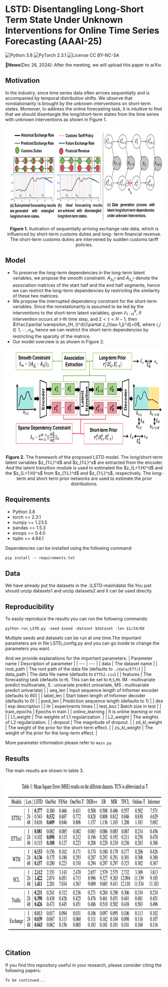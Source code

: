 # LSTD: Disentangling Long-Short Term State Under Unknown Interventions for Online Time Series Forecasting (AAAI-25)
![Python 3.8](https://img.shields.io/badge/python-3.8-green.svg?style=plastic)
![PyTorch 2.3.1](https://img.shields.io/badge/PyTorch%20-%23EE4C2C.svg?style=plastic)
![License CC BY-NC-SA](https://img.shields.io/badge/license-CC_BY--NC--SA--green.svg?style=plastic)

:triangular_flag_on_post:**News**(Dec 26, 2024): After the meeting, we will upload this paper to arXiv.

## Motivation
In the industry, since time series data often arrives sequentially and is accompanied by temporal distribution shifts. We observe that nonstationarity is brought by the unknown interventions on short-term states. Moreover, to address the online forecasting task, it is intuitive to find that we should disentangle the long/short-term states from the time series with unknown interventions as shown in Figure 1.
<p align="center">
<img src=".\LSTD-main\Image\intervention.png" height = "300" alt="" align=center />
<br><br>
<b>Figure 1.</b> llustration of sequentially arriving exchange rate data, which is influenced by short-term customs duties and long-
term financial revenue. The short-term customs duties are intervened by sudden customs tariff policies.
</p>

## Model
- To preserve the long-term dependencies in the long-term latent variables, we propose the smooth constraint. $A_{z_h^s}$ and $A_{z_e^s}$ denote the association matrices of the start half and the end half segments, hence we can restrict the long-term dependencies by restricting the similarity of these two matrices.
- We propose the interrupted dependency constraint for the short-term variables. Since the nonstationarity is assumed to be led by the interventions to the short-term latent variables, given $z_{1:H}^d$, if intervention occurs at $\tau$-th time step, and $2<\tau<H-1$, then $\frac{\partial \varepsilon_{H, i}^d}{\partial z_{\tau-1,j}^d}=0$, where $i,j \in { 1,\cdots,n_d}$, hence we can restrict the short-term dependencies by restricting the sparsity of the matrice.
- Our model overview is as shown in Figure 2.
<p align="center">
<img src=".\LSTD-main\Image\model.png" height = "320" alt="" align=center />
<br><br>
<b>Figure 2.</b> The framework of the proposed LSTD model. The long/short-term latent variables $z_{1:L}^d$ and $z_{1:L}^s$ are extracted from the encoder. And the latent transition module is used to estimated the $z_{L+1:H}^d$ and the $z_{L+1:H}^s$ from $z_{1:L}^d$ and $z_{1:L}^s$, respectively. The long-term and short-term prior networks are used to estimate the prior distributions.

## Requirements

- Python 3.8
- torch == 2.3.1
- numpy == 1.23.5
- pandas == 1.5.3
- einops == 0.4.0
- tqdm == 4.64.1

Dependencies can be installed using the following command:
```bash
pip install -r requirements.txt
```

## Data

We have already put the datasets in the .\LSTD-main\data\ file.You just should unzip datasets1 and unzip datasets2 and it can be used directly. 
## Reproducibility

To easily reproduce the results you can run the following commands:
```
python run_LSTD.py -seed $seed -dataset $dataset -len $1/24/60
```
Multiple seeds and datasets can be run at one time.The important parameters are in file LSTD_config.py and you can go inside to change the parameters you want.

And we provide explanations for the important parameters:
| Parameter name | Description of parameter |
| --- | --- |
| data           | The dataset name                                             |
| root_path      | The root path of the data file (defaults to `./data/ETT/`)    |
| data_path      | The data file name (defaults to `ETTh2.csv`)                  |
| features       | The forecasting task (defaults to `M`). This can be set to `M`,`S`,`MS` (M : multivariate predict multivariate, S : univariate predict univariate, MS : multivariate predict univariate) |
| seq_len | Input sequence length of Informer encoder (defaults to 60) |
| label_len | Start token length of Informer decoder (defaults to 0) |
| pred_len | Prediction sequence length (defaults to 1) |
| des | exp description |
| itr | experiments times |
| test_bsz | Batch size in test |
| train_epochs | Epochs in train |
| online_learning | It is online learning or not |
| L1_weight | The weights of L1 regularization. |
| L2_weight | The weights of L2 regularization. |
| dropout | The magnitude of dropout. |
| zd_kl_weight | The weight of the prior for the short-term effect. |
| zs_kl_weight | The weight of the prior for the long-term effect. |

More parameter information please refer to `main.py`.


## <span id="resultslink">Results</span>

The main results are shown in table 3.

<p align="center">
<img src=".\LSTD-main\Image\results.png" height = "500" alt="" align=center />
<br><br>
</p>




## <span id="citelink">Citation</span>
If you find this repository useful in your research, please consider citing the following papers:

```
To be continued...
```
